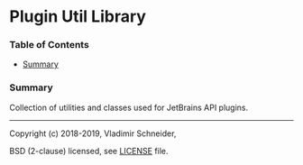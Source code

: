 # Plugin Util Library

[TOC]: #

### Table of Contents
- [Summary](#summary)


### Summary

Collection of utilities and classes used for JetBrains API plugins.

---

Copyright (c) 2018-2019, Vladimir Schneider,

BSD (2-clause) licensed, see [LICENSE] file.

[LICENSE]: LICENSE
